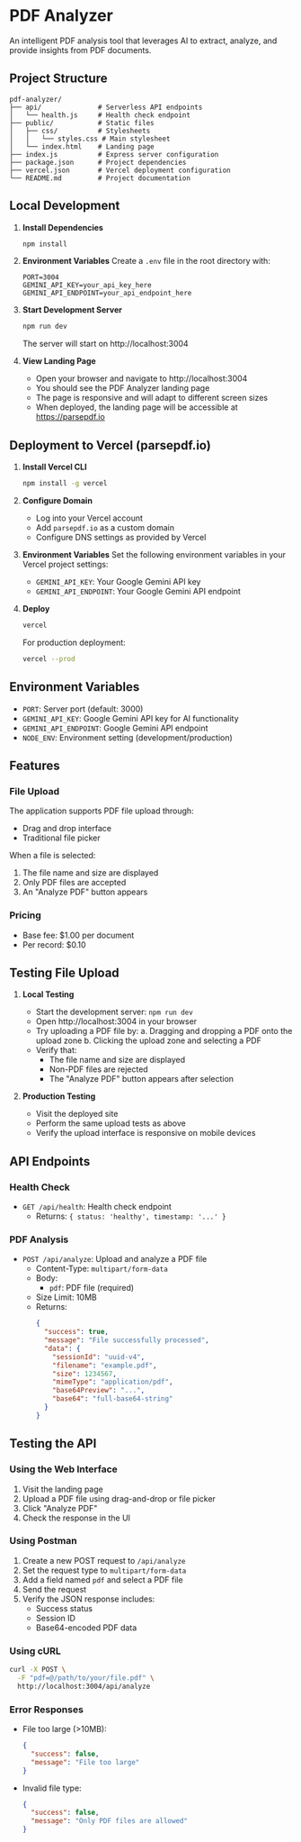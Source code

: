 # PDF Analyzer

An intelligent PDF analysis tool that leverages AI to extract, analyze, and provide insights from PDF documents.

## Project Structure

```
pdf-analyzer/
├── api/              # Serverless API endpoints
│   └── health.js     # Health check endpoint
├── public/           # Static files
│   ├── css/          # Stylesheets
│   │   └── styles.css # Main stylesheet
│   └── index.html    # Landing page
├── index.js          # Express server configuration
├── package.json      # Project dependencies
├── vercel.json       # Vercel deployment configuration
└── README.md         # Project documentation
```

## Local Development

1. **Install Dependencies**
   ```bash
   npm install
   ```

2. **Environment Variables**
   Create a `.env` file in the root directory with:
   ```
   PORT=3004
   GEMINI_API_KEY=your_api_key_here
   GEMINI_API_ENDPOINT=your_api_endpoint_here
   ```

3. **Start Development Server**
   ```bash
   npm run dev
   ```

   The server will start on http://localhost:3004

4. **View Landing Page**
   - Open your browser and navigate to http://localhost:3004
   - You should see the PDF Analyzer landing page
   - The page is responsive and will adapt to different screen sizes
   - When deployed, the landing page will be accessible at https://parsepdf.io

## Deployment to Vercel (parsepdf.io)

1. **Install Vercel CLI**
   ```bash
   npm install -g vercel
   ```

2. **Configure Domain**
   - Log into your Vercel account
   - Add `parsepdf.io` as a custom domain
   - Configure DNS settings as provided by Vercel

3. **Environment Variables**
   Set the following environment variables in your Vercel project settings:
   - `GEMINI_API_KEY`: Your Google Gemini API key
   - `GEMINI_API_ENDPOINT`: Your Google Gemini API endpoint

4. **Deploy**
   ```bash
   vercel
   ```

   For production deployment:
   ```bash
   vercel --prod
   ```

## Environment Variables

- `PORT`: Server port (default: 3000)
- `GEMINI_API_KEY`: Google Gemini API key for AI functionality
- `GEMINI_API_ENDPOINT`: Google Gemini API endpoint
- `NODE_ENV`: Environment setting (development/production)

## Features

### File Upload
The application supports PDF file upload through:
- Drag and drop interface
- Traditional file picker

When a file is selected:
1. The file name and size are displayed
2. Only PDF files are accepted
3. An "Analyze PDF" button appears

### Pricing
- Base fee: $1.00 per document
- Per record: $0.10

## Testing File Upload

1. **Local Testing**
   - Start the development server: `npm run dev`
   - Open http://localhost:3004 in your browser
   - Try uploading a PDF file by:
     a. Dragging and dropping a PDF onto the upload zone
     b. Clicking the upload zone and selecting a PDF
   - Verify that:
     - The file name and size are displayed
     - Non-PDF files are rejected
     - The "Analyze PDF" button appears after selection

2. **Production Testing**
   - Visit the deployed site
   - Perform the same upload tests as above
   - Verify the upload interface is responsive on mobile devices

## API Endpoints

### Health Check
- `GET /api/health`: Health check endpoint
  - Returns: `{ status: 'healthy', timestamp: '...' }`

### PDF Analysis
- `POST /api/analyze`: Upload and analyze a PDF file
  - Content-Type: `multipart/form-data`
  - Body:
    - `pdf`: PDF file (required)
  - Size Limit: 10MB
  - Returns:
    ```json
    {
      "success": true,
      "message": "File successfully processed",
      "data": {
        "sessionId": "uuid-v4",
        "filename": "example.pdf",
        "size": 1234567,
        "mimeType": "application/pdf",
        "base64Preview": "...",
        "base64": "full-base64-string"
      }
    }
    ```

## Testing the API

### Using the Web Interface
1. Visit the landing page
2. Upload a PDF file using drag-and-drop or file picker
3. Click "Analyze PDF"
4. Check the response in the UI

### Using Postman
1. Create a new POST request to `/api/analyze`
2. Set the request type to `multipart/form-data`
3. Add a field named `pdf` and select a PDF file
4. Send the request
5. Verify the JSON response includes:
   - Success status
   - Session ID
   - Base64-encoded PDF data

### Using cURL
```bash
curl -X POST \
  -F "pdf=@/path/to/your/file.pdf" \
  http://localhost:3004/api/analyze
```

### Error Responses
- File too large (>10MB):
  ```json
  {
    "success": false,
    "message": "File too large"
  }
  ```
- Invalid file type:
  ```json
  {
    "success": false,
    "message": "Only PDF files are allowed"
  }
  ```

